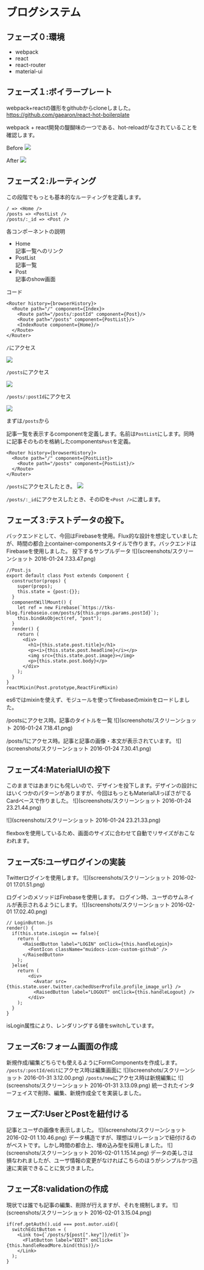 # ブログシステム
## フェーズ０:環境
- webpack
- react
- react-router
- material-ui

## フェーズ１:ボイラープレート
webpack+reactの雛形をgithubからcloneしました。
https://github.com/gaearon/react-hot-boilerplate

webpack + react開発の醍醐味の一つである、hot-reloadがなされていることを確認します。

Before
![](screenshots/be.png)

After
![](screenshots/af.png)

## フェーズ２:ルーティング
この段階でもっとも基本的なルーティングを定義します。
```
/ => <Home />
/posts => <PostList />
/posts/:_id => <Post />
```
各コンポーネントの説明
- Home  
記事一覧へのリンク
- PostList  
記事一覧
- Post  
記事のshow画面

コード
```
<Router history={browserHistory}>
  <Route path="/" component={Index}>
    <Route path="/posts/:postId" component={Post}/>
    <Route path="/posts" component={PostList}/>
    <IndexRoute component={Home}/>
  </Route>
</Router>
```

`/`にアクセス

![](screenshots/accessRoute.png)

`/posts`にアクセス

![](screenshots/accessPostList.png)

`/posts/:postId`にアクセス

![](screenshots/accessPost.png)

まずは`/posts`から

記事一覧を表示するcomponentを定義します。名前は`PostList`にします。同時に記事そのものを格納したcomponents`Post`を定義。

```
<Router history={browserHistory}>
  <Route path="/" component={PostList}>
    <Route path="/posts" component={PostList}/>
  </Route>
</Router>
```

`/posts`にアクセスしたとき。
![](screenshots/accessPost.png)


`/posts/:_id`にアクセスしたとき、そのIDを`<Post />`に渡します。

## フェーズ３:テストデータの投下。
バックエンドとして、今回はFirebaseを使用。Flux的な設計を想定していましたが、時間の都合上container-componentsスタイルで作ります。バックエンドはFirebaseを使用しました。
投下するサンプルデータ
![](screenshots/スクリーンショット 2016-01-24 7.33.47.png)

```
//Post.js
export default class Post extends Component {
  constructor(props) {
    super(props);
    this.state = {post:{}};
  }
  componentWillMount() {
    let ref = new Firebase(`https://tks-blog.firebaseio.com/posts/${this.props.params.postId}`);
    this.bindAsObject(ref, "post");
  }
  render() {
    return (
      <div>
        <h1>{this.state.post.title}</h1>
        <p><i>{this.state.post.headline}</i></p>
        <img src={this.state.post.image}></img>
        <p>{this.state.post.body}</p>
      </div>
    );
  }
}
reactMixin(Post.prototype,ReactFireMixin)
```
es6ではmixinを使えず、モジュールを使ってfirebaseのmixinをロードしました。

/postsにアクセス時。記事のタイトルを一覧
![](screenshots/スクリーンショット 2016-01-24 7.18.41.png)

/posts/1にアクセス時。記事と記事の画像・本文が表示されています。
![](screenshots/スクリーンショット 2016-01-24 7.30.41.png)

## フェーズ4:MaterialUIの投下
このままではあまりにも侘しいので、デザインを投下します。デザインの設計にはいくつかのパターンがありますが、今回はもっともMaterialUIっぽさがでるCardベースで作りました。
![](screenshots/スクリーンショット 2016-01-24 23.21.44.png)

![](screenshots/スクリーンショット 2016-01-24 23.21.33.png)

flexboxを使用しているため、画面のサイズに合わせて自動でリサイズがおこなわれます。

## フェーズ5:ユーザログインの実装
Twitterログインを使用します。
![](screenshots/スクリーンショット 2016-02-01 17.01.51.png)

ログインのメソッドはFirebaseを使用します。
ログイン時、ユーザのサムネイルが表示されるようにします。
![](screenshots/スクリーンショット 2016-02-01 17.02.40.png)

```
// LoginButton.js
render() {
  if(this.state.isLogin == false){
    return (
      <RaisedButton label="LOGIN" onClick={this.handleLogin}>
        <FontIcon className="muidocs-icon-custom-github" />
      </RaisedButton>
    );
  }else{
    return (
        <div>
          <Avatar src={this.state.user.twitter.cachedUserProfile.profile_image_url} />
          <RaisedButton label="LOGOUT" onClick={this.handleLogout} />
        </div>
    );
  }
}
```
isLogin属性により、レンダリングする値をswitchしています。

## フェーズ6:フォーム画面の作成
新規作成/編集どちらでも使えるようにFormComponentsを作成します。
`/posts/:postId/edit`にアクセス時は編集画面に
![](screenshots/スクリーンショット 2016-01-31 3.12.00.png)
`/posts/new`にアクセス時は新規編集に
![](screenshots/スクリーンショット 2016-01-31 3.13.09.png)
統一されたインターフェイスで削除、編集、新規作成全てを実装しました。

## フェーズ7:UserとPostを紐付ける
記事とユーザの画像を表示しました。
![](screenshots/スクリーンショット 2016-02-01 1.10.46.png)
データ構造ですが、理想はリレーションで紐付けるのがベストです。しかし時間の都合上、埋め込み型を採用しました。
![](screenshots/スクリーンショット 2016-02-01 1.15.14.png)
データの美しさは損なわれましたが、ユーザ情報の変更がなければこちらのほうがシンプルかつ迅速に実装できることに気づきました。

## フェーズ8:validationの作成
現状では誰でも記事の編集、削除が行えますが、それを規制します。
![](screenshots/スクリーンショット 2016-02-01 3.15.04.png)

```
if(ref.getAuth().uid === post.autor.uid){
  switchEditButton = (
    <Link to={`/posts/${post[".key"]}/edit`}>
      <FlatButton label="EDIT" onClick={this.handleReadMore.bind(this)}/>
    </Link>
  );
}
```
